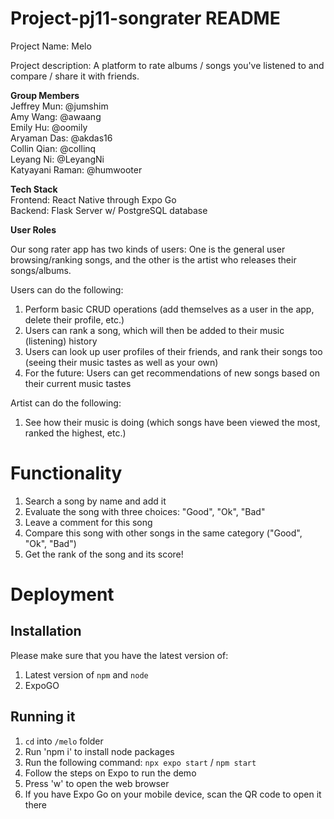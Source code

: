 # Project-pj11-songrater README
Project Name: Melo 

Project description: A platform to rate albums / songs you've listened to and compare / share it with friends. 

__Group Members__ \
Jeffrey Mun: @jumshim \
Amy Wang: @awaang \
Emily Hu: @oomily \
Aryaman Das: @akdas16 \
Collin Qian: @collinq \
Leyang Ni: @LeyangNi \
Katyayani Raman: @humwooter 


__Tech Stack__ \
Frontend: React Native through Expo Go \
Backend: Flask Server w/ PostgreSQL database 

__User Roles__

Our song rater app has two kinds of users: One is the general user browsing/ranking songs, and the other is the artist who releases their songs/albums.

Users can do the following:
1. Perform basic CRUD operations (add themselves as a user in the app, delete their profile, etc.)
2. Users can rank a song, which will then be added to their music (listening) history
3. Users can look up user profiles of their friends, and rank their songs too (seeing their music tastes as well as your own)
4. For the future: Users can get recommendations of new songs based on their current music tastes

Artist can do the following:
1. See how their music is doing (which songs have been viewed the most, ranked the highest, etc.)



# Functionality

1. Search a song by name and add it
2. Evaluate the song with three choices: "Good", "Ok", "Bad"
3. Leave a comment for this song
4. Compare this song with other songs in the same category ("Good", "Ok", "Bad")
5. Get the rank of the song and its score! 


# Deployment

## Installation 
Please make sure that you have the latest version of:
1. Latest version of `npm` and `node`
2. ExpoGO

## Running it
1. `cd` into `/melo` folder
2. Run 'npm i' to install node packages
3. Run the following command:
   `npx expo start` / `npm start`
4. Follow the steps on Expo to run the demo
5. Press 'w' to open the web browser
6. If you have Expo Go on your mobile device, scan the QR code to open it there





